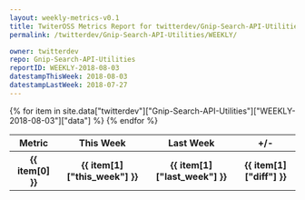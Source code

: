 ```yaml
---
layout: weekly-metrics-v0.1
title: TwiterOSS Metrics Report for twitterdev/Gnip-Search-API-Utilities | WEEKLY-2018-08-03
permalink: /twitterdev/Gnip-Search-API-Utilities/WEEKLY/

owner: twitterdev
repo: Gnip-Search-API-Utilities
reportID: WEEKLY-2018-08-03
datestampThisWeek: 2018-08-03
datestampLastWeek: 2018-07-27
---
```


<table style="width: 100%">
    <tr>
        <th>Metric</th>
        <th>This Week</th>
        <th>Last Week</th>
        <th>+/-</th>
    </tr>
    {% for item in site.data["twitterdev"]["Gnip-Search-API-Utilities"]["WEEKLY-2018-08-03"]["data"] %}
    <tr>
        <th>{{ item[0] }}</th>
        <th>{{ item[1]["this_week"] }}</th>
        <th>{{ item[1]["last_week"] }}</th>
        <th>{{ item[1]["diff"] }}</th>
    </tr>
    {% endfor %}
</table>

